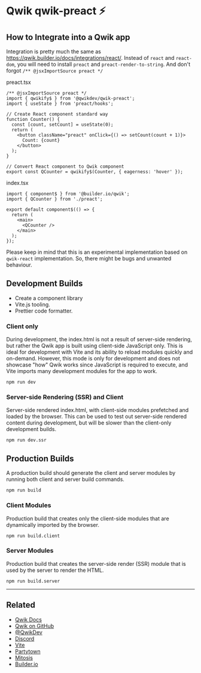 # Qwik qwik-preact ⚡️

## How to Integrate into a Qwik app

Integration is pretty much the same as <https://qwik.builder.io/docs/integrations/react/>.
Instead of `react` and `react-dom`, you will need to install `preact` and `preact-render-to-string`. And don't forgot `/** @jsxImportSource preact */`

preact.tsx

```tsx
/** @jsxImportSource preact */
import { qwikify$ } from '@qwikdev/qwik-preact';
import { useState } from 'preact/hooks';

// Create React component standard way
function Counter() {
  const [count, setCount] = useState(0);
  return (
    <button className="preact" onClick={() => setCount(count + 1)}>
      Count: {count}
    </button>
  );
}

// Convert React component to Qwik component
export const QCounter = qwikify$(Counter, { eagerness: 'hover' });
```

index.tsx

```tsx
import { component$ } from '@builder.io/qwik';
import { QCounter } from './preact';

export default component$(() => {
  return (
    <main>
      <QCounter />
    </main>
  );
});
```

Please keep in mind that this is an experimental implementation based on `qwik-react` implementation. So, there might be bugs and unwanted behaviour.

## Development Builds

- Create a component library
- Vite.js tooling.
- Prettier code formatter.

### Client only

During development, the index.html is not a result of server-side rendering, but rather the Qwik app is built using client-side JavaScript only. This is ideal for development with Vite and its ability to reload modules quickly and on-demand. However, this mode is only for development and does not showcase "how" Qwik works since JavaScript is required to execute, and Vite imports many development modules for the app to work.

```
npm run dev
```

### Server-side Rendering (SSR) and Client

Server-side rendered index.html, with client-side modules prefetched and loaded by the browser. This can be used to test out server-side rendered content during development, but will be slower than the client-only development builds.

```
npm run dev.ssr
```

## Production Builds

A production build should generate the client and server modules by running both client and server build commands.

```
npm run build
```

### Client Modules

Production build that creates only the client-side modules that are dynamically imported by the browser.

```
npm run build.client
```

### Server Modules

Production build that creates the server-side render (SSR) module that is used by the server to render the HTML.

```
npm run build.server
```

---

## Related

- [Qwik Docs](https://qwik.builder.io/docs/)
- [Qwik on GitHub](https://github.com/BuilderIO/qwik)
- [@QwikDev](https://twitter.com/QwikDev)
- [Discord](https://qwik.builder.io/chat)
- [Vite](https://vitejs.dev/)
- [Partytown](https://partytown.builder.io/)
- [Mitosis](https://github.com/BuilderIO/mitosis)
- [Builder.io](https://www.builder.io/)
